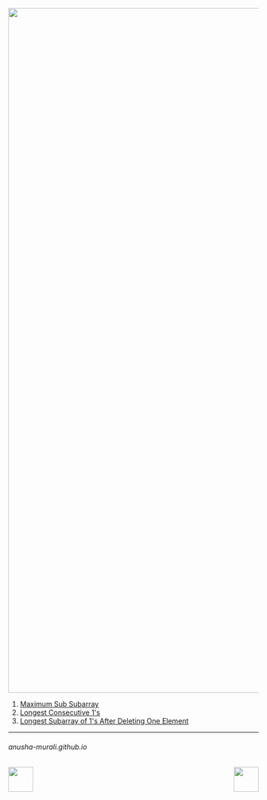 <p align="center">
<img width="1375" alt="favorite_sw" src="https://github.com/user-attachments/assets/1a071081-07ed-4bf7-92fe-6e1bb7ff7df4" />
</p>

1. [Maximum Sub Subarray](./max_sum_subarray.md)
2. [Longest Consecutive 1's](./longestOnes.md)
3. [Longest Subarray of 1's After Deleting One Element](./longestSubArray.md)


* * *
###### anusha-murali.github.io


<img src="https://github.com/anusha-murali/anusha-murali.github.io/assets/111596338/639243aa-2857-4595-a65a-7852762bb002" width="50" height="50" align="left">

[<img src="https://github.com/user-attachments/assets/989cfb30-4fb8-40f8-a812-8a054869aa32" width="50" height="50" align="right">](../index.md)


